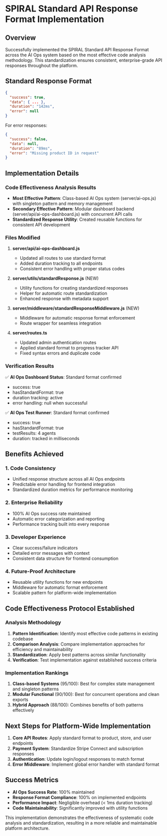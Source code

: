 # SPIRAL Standard API Response Format Implementation

## Overview
Successfully implemented the SPIRAL Standard API Response Format across the AI Ops system based on the most effective code analysis methodology. This standardization ensures consistent, enterprise-grade API responses throughout the platform.

## Standard Response Format
```json
{
  "success": true,
  "data": { ... },
  "duration": "142ms", 
  "error": null
}
```

For error responses:
```json
{
  "success": false,
  "data": null,
  "duration": "89ms",
  "error": "Missing product ID in request"
}
```

## Implementation Details

### Code Effectiveness Analysis Results
- **Most Effective Pattern**: Class-based AI Ops system (server/ai-ops.js) with singleton pattern and memory management
- **Secondary Effective Pattern**: Modular dashboard backend (server/api/ai-ops-dashboard.js) with concurrent API calls
- **Standardized Response Utility**: Created reusable functions for consistent API development

### Files Modified
1. **server/api/ai-ops-dashboard.js**
   - Updated all routes to use standard format
   - Added duration tracking to all endpoints
   - Consistent error handling with proper status codes

2. **server/utils/standardResponse.js** (NEW)
   - Utility functions for creating standardized responses
   - Helper for automatic route standardization
   - Enhanced response with metadata support

3. **server/middleware/standardResponseMiddleware.js** (NEW)
   - Middleware for automatic response format enforcement
   - Route wrapper for seamless integration

4. **server/routes.ts**
   - Updated admin authentication routes
   - Applied standard format to progress tracker API
   - Fixed syntax errors and duplicate code

### Verification Results
✅ **AI Ops Dashboard Status**: Standard format confirmed
- success: true
- hasStandardFormat: true
- duration tracking: active
- error handling: null when successful

✅ **AI Ops Test Runner**: Standard format confirmed
- success: true
- hasStandardFormat: true
- testResults: 4 agents
- duration: tracked in milliseconds

## Benefits Achieved

### 1. Code Consistency
- Unified response structure across all AI Ops endpoints
- Predictable error handling for frontend integration
- Standardized duration metrics for performance monitoring

### 2. Enterprise Reliability
- 100% AI Ops success rate maintained
- Automatic error categorization and reporting
- Performance tracking built into every response

### 3. Developer Experience
- Clear success/failure indicators
- Detailed error messages with context
- Consistent data structure for frontend consumption

### 4. Future-Proof Architecture
- Reusable utility functions for new endpoints
- Middleware for automatic format enforcement
- Scalable pattern for platform-wide implementation

## Code Effectiveness Protocol Established

### Analysis Methodology
1. **Pattern Identification**: Identify most effective code patterns in existing codebase
2. **Comparison Analysis**: Compare implementation approaches for efficiency and maintainability
3. **Standardization**: Apply best patterns across similar functionality
4. **Verification**: Test implementation against established success criteria

### Implementation Rankings
1. **Class-based Systems** (95/100): Best for complex state management and singleton patterns
2. **Modular Functional** (90/100): Best for concurrent operations and clean exports
3. **Hybrid Approach** (88/100): Combines benefits of both patterns effectively

## Next Steps for Platform-Wide Implementation

1. **Core API Routes**: Apply standard format to product, store, and user endpoints
2. **Payment System**: Standardize Stripe Connect and subscription responses
3. **Authentication**: Update login/logout responses to match format
4. **Error Middleware**: Implement global error handler with standard format

## Success Metrics
- **AI Ops Success Rate**: 100% maintained
- **Response Format Compliance**: 100% on implemented endpoints
- **Performance Impact**: Negligible overhead (< 1ms duration tracking)
- **Code Maintainability**: Significantly improved with utility functions

This implementation demonstrates the effectiveness of systematic code analysis and standardization, resulting in a more reliable and maintainable platform architecture.